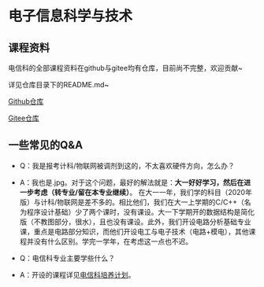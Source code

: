# 电子信息科学与技术

## 课程资料

电信科的全部课程资料在github与gitee均有仓库，目前尚不完整，欢迎贡献~

详见仓库目录下的README.md~

[Github仓库](https://github.com/sunshineclover/HFUT-EISAT-CoursesData)

[Gitee仓库](https://gitee.com/gentlewindlion/HFUT-EISAT-CoursesData)

## 一些常见的Q&A

- Q：我是报考计科/物联网被调剂到这的，不太喜欢硬件方向，怎么办？
- A：我也是.jpg。对于这个问题，最好的解法就是：**大一好好学习，然后在进一步考虑（转专业/留在本专业继续）**。
在大一一年，我们学的科目（2020年版）与计科/物联网是差不多的。相比他们，我们在大一上学期的C/C++（名为程序设计基础）少了两个课时，没有课设。大一下学期开的数据结构是简化版（不教图部分，很水），且也没有课设。此外，我们开设电路分析基础专业课，重点是电路部分知识，而他们开设电工与电子技术（电路+模电），其他课程并没有什么区别。学完一学年，在考虑这一点也不迟。

- Q：电信科专业主要学些什么？
- A：开设的课程详见[电信科培养计划](培养计划/电信科培养计划-2020.pdf)。
